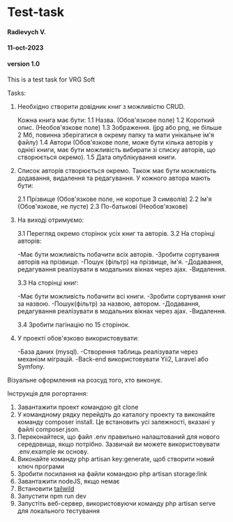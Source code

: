 # Test-task

#### Radievych V.
#### 11-oct-2023
#### version 1.0

This is a test task for VRG Soft

Tasks:

1. Необхідно створити довідник книг з можливістю CRUD.

    Кожна книга має бути:
    1.1 Назва. (Обов'язкове поле)
    1.2 Короткий опис. (Необов'язкове поле)
    1.3 Зображення. (jpg або png, не більше 2 Мб, повинна зберігатися в окрему папку та мати унікальне ім'я файлу)
    1.4 Автори (Обов'язкове поле, може бути кілька авторів у однієї книги, має бути можливість вибирати зі списку авторів, що створюється окремо).
    1.5 Дата опублікування книги.
2. Список авторів створюється окремо. Також має бути можливість додавання, видалення та редагування. У кожного автора мають бути:

    2.1 Прізвище (Обов'язкове поле, не коротше 3 символів)
    2.2 Ім'я (Обов'язкове, не пусте)
    2.3 По-батькові (Необов'язкове)
3. На виході отримуємо:

    3.1 Перегляд окремо сторінок усіх книг та авторів.
    3.2 На сторінці авторів:

    -Має бути можливість побачити всіх авторів.
    -Зробити сортування авторів на прізвище.
    -Пошук (фільтр) на прізвище, ім'я.
    -Додавання, редагування реалізувати в модальних вікнах через ajax.
    -Видалення.

    3.3 На сторінці книг:

    -Має бути можливість побачити всі книги.
    -Зробити сортування книг за назвою.
    -Пошук(фільтр) за назвою, автором.
    -Додавання, редагування реалізувати в модальних вікнах через ajax.
    -Видалення.

    3.4 Зробити пагінацію по 15 сторінок.
4. У проекті обов'язково використовувати:
    
    -База даних (mysql).
    -Створення таблиць реалізувати через механізм міграцій.
    -Back-end використовувати Yii2, Laravel або Symfony.

Візуальне оформлення на розсуд того, хто виконує.

Інструкція для рогортання:

1. Завантажити проект командою git clone
2. У командному рядку перейдіть до каталогу проекту та виконайте команду composer install. Це встановить усі залежності, вказані у файлі composer.json.
3. Переконайтеся, що файл .env правильно налаштований для нового середовища, якщо потрібно. Зазвичай ви можете використовувати .env.example як основу.
4. Виконайте команду php artisan key:generate, щоб створити новий ключ програми
5. Зробити посилання на файли командою php artisan storage:link
6. Завантажити nodeJS, якщо немає
7. Встановити [tailwild](https://tailwindcss.com/docs/guides/laravel) 
8. Запустити npm run dev
9. Запустіть веб-сервер, використовуючи команду php artisan serve для локального тестування
